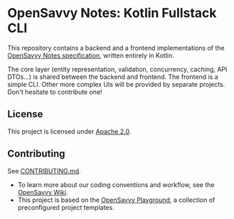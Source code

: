 # OpenSavvy Notes: Kotlin Fullstack CLI

This repository contains a backend and a frontend implementations of the [OpenSavvy Notes specification](specs/README.md), written entirely in Kotlin.

The core layer (entity representation, validation, concurrency, caching, API DTOs…) is shared between the backend and frontend.
The frontend is a simple CLI. Other more complex UIs will be provided by separate projects. Don't hesitate to contribute one! 

## License

This project is licensed under [Apache 2.0](LICENSE).

## Contributing

See [CONTRIBUTING.md](CONTRIBUTING.md).
- To learn more about our coding conventions and workflow, see the [OpenSavvy Wiki](https://gitlab.com/opensavvy/wiki/-/blob/main/README.md#wiki).
- This project is based on the [OpenSavvy Playground](docs/playground/README.md), a collection of preconfigured project templates.
